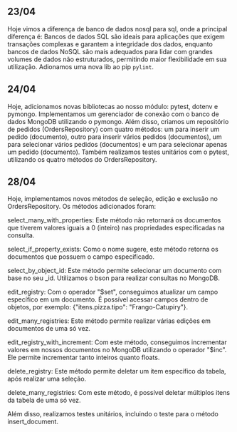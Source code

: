 ## 23/04

Hoje vimos a diferença de banco de dados nosql para sql, onde a principal diferença é: Bancos de dados SQL são ideais para aplicações que exigem transações complexas e garantem a integridade dos dados, enquanto bancos de dados NoSQL são mais adequados para lidar com grandes volumes de dados não estruturados, permitindo maior flexibilidade em sua utilização. Adionamos uma nova lib ao pip `pylint`.


## 24/04

Hoje, adicionamos novas bibliotecas ao nosso módulo: pytest, dotenv e pymongo. Implementamos um gerenciador de conexão com o banco de dados MongoDB utilizando o pymongo. Além disso, criamos um repositório de pedidos (OrdersRepository) com quatro métodos: um para inserir um pedido (documento), outro para inserir vários pedidos (documentos), um para selecionar vários pedidos (documentos) e um para selecionar apenas um pedido (documento). Também realizamos testes unitários com o pytest, utilizando os quatro métodos do OrdersRepository.


## 28/04

Hoje, implementamos novos métodos de seleção, edição e exclusão no OrdersRepository. Os métodos adicionados foram:

select_many_with_properties: Este método não retornará os documentos que tiverem valores iguais a 0 (inteiro) nas propriedades especificadas na consulta.

select_if_property_exists: Como o nome sugere, este método retorna os documentos que possuem o campo especificado.

select_by_object_id: Este método permite selecionar um documento com base no seu _id. Utilizamos o bson para realizar consultas no MongoDB.

edit_registry: Com o operador "$set", conseguimos atualizar um campo específico em um documento. É possível acessar campos dentro de objetos, por exemplo: {"itens.pizza.tipo": "Frango-Catupiry"}.

edit_many_registries: Este método permite realizar várias edições em documentos de uma só vez.

edit_registry_with_increment: Com este método, conseguimos incrementar valores em nossos documentos no MongoDB utilizando o operador "$inc". Ele permite incrementar tanto inteiros quanto floats.

delete_registry: Este método permite deletar um item específico da tabela, após realizar uma seleção.

delete_many_registries: Com este método, é possível deletar múltiplos itens da tabela de uma só vez.

Além disso, realizamos testes unitários, incluindo o teste para o método insert_document.
